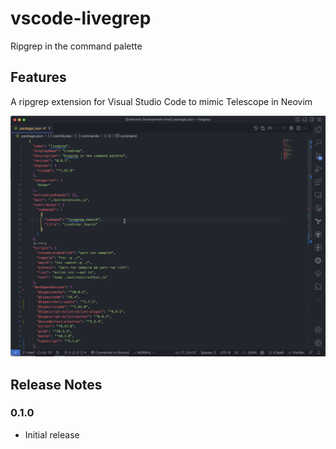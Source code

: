 # vscode-livegrep
Ripgrep in the command palette

## Features

A ripgrep extension for Visual Studio Code to mimic Telescope in Neovim

![screenshot](https://github.com/abayomi185/vscode-livegrep/blob/master/docs/animation.gif?raw=true)

## Release Notes

### 0.1.0

- Initial release
